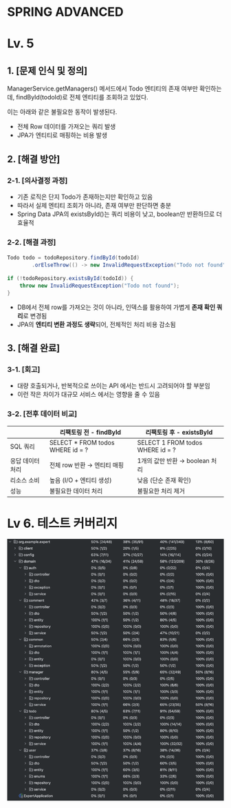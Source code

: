 # SPRING ADVANCED

# Lv. 5 
## 1. [문제 인식 및 정의]

ManagerService.getManagers() 메서드에서 Todo 엔티티의 존재 여부만 확인하는데, findById(todoId)로 전체 엔티티를 조회하고 있었다.

이는 아래와 같은 불필요한 동작이 발생된다.

- 전체 Row 데이터를 가져오는 쿼리 발생
- JPA가 엔티티로 매핑하는 비용 발생

## 2. [해결 방안]

### 2-1. [의사결정 과정]

- 기존 로직은 단지 Todo가 존재하는지만 확인하고 있음
- 따라서 실제 엔티티 조회가 아니라, 존재 여부만 판단하면 충분
- Spring Data JPA의 existsById()는 쿼리 비용이 낮고, boolean만 반환하므로 더 효율적

### 2-2. [해결 과정]

```java
Todo todo = todoRepository.findById(todoId)
        .orElseThrow(() -> new InvalidRequestException("Todo not found"));
```

```java
if (!todoRepository.existsById(todoId)) {
    throw new InvalidRequestException("Todo not found");
}
```

- DB에서 전체 row를 가져오는 것이 아니라, 인덱스를 활용하여 가볍게 **존재 확인 쿼리**로 변경됨
- JPA의 **엔티티 변환 과정도 생략**되어, 전체적인 처리 비용 감소됨

## 3. [해결 완료]

### 3-1. [회고]

- 대량 호출되거나, 반복적으로 쓰이는 API 에서는 반드시 고려되어야 할 부분임
- 이런 작은 차이가 대규모 서비스 에서는 영향을 줄 수 있음

### 3-2. [전후 데이터 비교]

|  | **리팩토링 전 -** findById | **리팩토링 후 -** existsById |
| --- | --- | --- |
| SQL 쿼리 | SELECT * FROM todos WHERE id = ? | SELECT 1 FROM todos WHERE id = ? |
| 응답 데이터 처리 | 전체 row 반환 → 엔티티 매핑 | 1개의 값만 반환 → boolean 처리 |
| 리소스 소비 | 높음 (I/O + 엔티티 생성) | 낮음 (단순 존재 확인) |
| 성능 | 불필요한 데이터 처리 | 불필요한 처리 제거 |

# Lv 6. 테스트 커버리지
![test_coverage.png](img/test_coverage.png)

